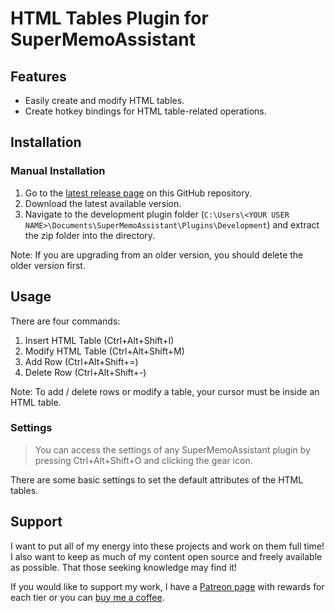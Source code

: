 # HTML Tables Plugin for SuperMemoAssistant

## Features

- Easily create and modify HTML tables.
- Create hotkey bindings for HTML table-related operations.

## Installation

### Manual Installation

1. Go to the [latest release page](https://github.com/bjsi/SuperMemoAssistant.Plugins.HtmlTables/releases/latest) on this GitHub repository.
2. Download the latest available version.
3. Navigate to the development plugin folder (`C:\Users\<YOUR USER NAME>\Documents\SuperMemoAssistant\Plugins\Development`) and extract the zip folder into the directory.

Note: If you are upgrading from an older version, you should delete the older version first.

## Usage

There are four commands:

1. Insert HTML Table (Ctrl+Alt+Shift+I)
2. Modify HTML Table (Ctrl+Alt+Shift+M)
3. Add Row (Ctrl+Alt+Shift+=)
4. Delete Row (Ctrl+Alt+Shift+-)

Note: To add / delete rows or modify a table, your cursor must be inside an HTML table.

### Settings

> You can access the settings of any SuperMemoAssistant plugin by pressing Ctrl+Alt+Shift+O and clicking the gear icon.

There are some basic settings to set the default attributes of the HTML tables.

## Support

I want to put all of my energy into these projects and work on them full time! I also want to keep as much of my content open source and freely available as possible. That those seeking knowledge may find it!

If you would like to support my work, I have a [Patreon page](https://www.patreon.com/experimental_learning) with rewards for each tier or you can [buy me a coffee](https://www.buymeacoffee.com/experilearning).
